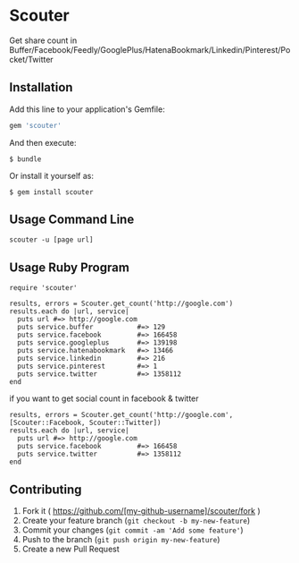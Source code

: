 # Scouter

Get share count in Buffer/Facebook/Feedly/GooglePlus/HatenaBookmark/Linkedin/Pinterest/Pocket/Twitter

## Installation

Add this line to your application's Gemfile:

```ruby
gem 'scouter'
```

And then execute:

    $ bundle

Or install it yourself as:

    $ gem install scouter

## Usage Command Line

	scouter -u [page url]

## Usage Ruby Program

	require 'scouter'

	results, errors = Scouter.get_count('http://google.com')
	results.each do |url, service|
	  puts url #=> http://google.com
	  puts service.buffer           #=> 129
	  puts service.facebook         #=> 166458
	  puts service.googleplus       #=> 139198
	  puts service.hatenabookmark   #=> 13466
	  puts service.linkedin         #=> 216
      puts service.pinterest        #=> 1
      puts service.twitter          #=> 1358112
	end
	
if you want to get social count in facebook & twitter

	results, errors = Scouter.get_count('http://google.com', [Scouter::Facebook, Scouter::Twitter])
	results.each do |url, service|
	  puts url #=> http://google.com
	  puts service.facebook         #=> 166458
      puts service.twitter          #=> 1358112
	end

## Contributing

1. Fork it ( https://github.com/[my-github-username]/scouter/fork )
2. Create your feature branch (`git checkout -b my-new-feature`)
3. Commit your changes (`git commit -am 'Add some feature'`)
4. Push to the branch (`git push origin my-new-feature`)
5. Create a new Pull Request
